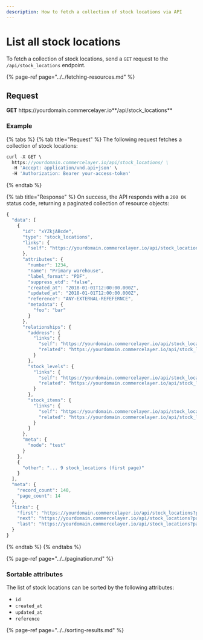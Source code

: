 ```yaml
---
description: How to fetch a collection of stock locations via API
---
```


# List all stock locations

To fetch a collection of stock locations, send a `GET` request to the `/api/stock_locations` endpoint.

{% page-ref page="../../fetching-resources.md" %}

## Request

**GET** https://<i></i>yourdomain.commercelayer.io**/api/stock_locations**

### **Example**

{% tabs %}
{% tab title="Request" %}
The following request fetches a collection of stock locations:

```javascript
curl -X GET \
  https://yourdomain.commercelayer.io/api/stock_locations/ \
  -H 'Accept: application/vnd.api+json' \
  -H 'Authorization: Bearer your-access-token'
```
{% endtab %}

{% tab title="Response" %}
On success, the API responds with a `200 OK` status code, returning a paginated collection of resource objects:

```javascript
{
  "data": [
    {
      "id": "xYZkjABcde",
      "type": "stock_locations",
      "links": {
        "self": "https://yourdomain.commercelayer.io/api/stock_locations/xYZkjABcde"
      },
      "attributes": {
        "number": 1234,
        "name": "Primary warehouse",
        "label_format": "PDF",
        "suppress_etd": "false",
        "created_at": "2018-01-01T12:00:00.000Z",
        "updated_at": "2018-01-01T12:00:00.000Z",
        "reference": "ANY-EXTERNAL-REFEFERNCE",
        "metadata": {
          "foo": "bar"
        }
      },
      "relationships": {
        "address": {
          "links": {
            "self": "https://yourdomain.commercelayer.io/api/stock_locations/xYZkjABcde/relationships/address",
            "related": "https://yourdomain.commercelayer.io/api/stock_locations/xYZkjABcde/address"
          }
        },
        "stock_levels": {
          "links": {
            "self": "https://yourdomain.commercelayer.io/api/stock_locations/xYZkjABcde/relationships/stock_levels",
            "related": "https://yourdomain.commercelayer.io/api/stock_locations/xYZkjABcde/stock_levels"
          }
        },
        "stock_items": {
          "links": {
            "self": "https://yourdomain.commercelayer.io/api/stock_locations/xYZkjABcde/relationships/stock_items",
            "related": "https://yourdomain.commercelayer.io/api/stock_locations/xYZkjABcde/stock_items"
          }
        }
      },
      "meta": {
        "mode": "test"
      }
    },
    {
      "other": "... 9 stock_locations (first page)"
    }
  ],
  "meta": {
    "record_count": 140,
    "page_count": 14
  },
  "links": {
    "first": "https://yourdomain.commercelayer.io/api/stock_locations?page[number]=1&page[size]=10",
    "next": "https://yourdomain.commercelayer.io/api/stock_locations?page[number]=2&page[size]=10",
    "last": "https://yourdomain.commercelayer.io/api/stock_locations?page[number]=14&page[size]=10"
  }
}
```
{% endtab %}
{% endtabs %}

{% page-ref page="../../pagination.md" %}

### Sortable attributes

The list of stock locations can be sorted by the following attributes:

* `id`
* `created_at`
* `updated_at`
* `reference`

{% page-ref page="../../sorting-results.md" %}
